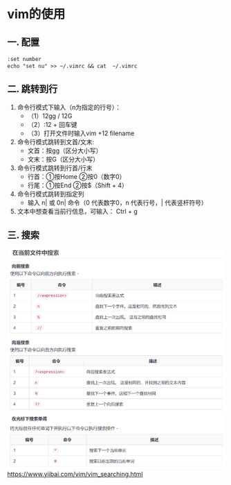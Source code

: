 # vim的使用

## 一. 配置
```
:set number
echo "set nu" >> ~/.vimrc && cat  ~/.vimrc
```

## 二. 跳转到行
1. 命令行模式下输入（n为指定的行号）：
    - （1）12gg / 12G
    - （2）:12 + 回车键
    - （3）打开文件时输入vim +12 filename
1. 命令行模式跳转到文首/文末:
   - 文首：按gg（区分大小写）
   - 文末：按G（区分大小写）
1. 命令行模式跳转到行首/行末
   - 行首：①按Home  ②按0（数字0）
   - 行尾：①按End   ②按$（Shift + 4）
1. 命令行模式跳转到指定列
   - 输入 n| 或 0n| 命令（0 代表数字0，n 代表行号，| 代表竖杆符号）
1. 文本中想查看当前行信息，可输入： Ctrl + g   
## 三. 搜索
![](.images/70295514.png)
https://www.yiibai.com/vim/vim_searching.html

